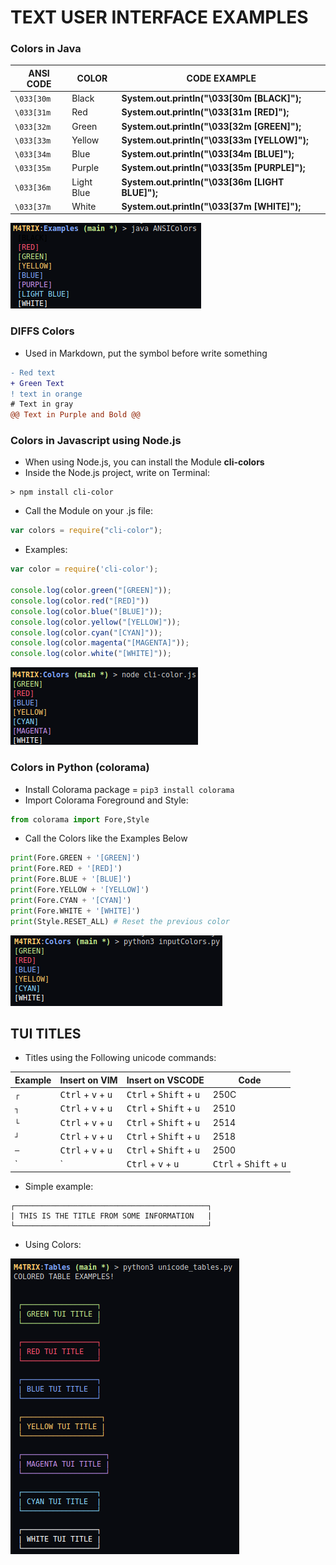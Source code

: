 # TEXT USER INTERFACE EXAMPLES

### Colors in Java

ANSI CODE|COLOR|CODE EXAMPLE
|---|---|---|
`\033[30m`|Black|**System.out.println("\033[30m [BLACK]");**
`\033[31m`|Red|**System.out.println("\033[31m [RED]");**
`\033[32m`|Green|**System.out.println("\033[32m [GREEN]");**
`\033[33m`|Yellow|**System.out.println("\033[33m [YELLOW]");**
`\033[34m`|Blue|**System.out.println("\033[34m [BLUE]");**
`\033[35m`|Purple|**System.out.println("\033[35m [PURPLE]");**
`\033[36m`|Light Blue|**System.out.println("\033[36m [LIGHT BLUE]");**
`\033[37m`|White|**System.out.println("\033[37m [WHITE]");**

<img src="Images/ANSI-test.png">

### DIFFS Colors

* Used in Markdown, put the symbol before write something

```diff
- Red text
+ Green Text
! text in orange
# Text in gray
@@ Text in Purple and Bold @@
```

### Colors in Javascript using Node.js

* When using Node.js, you can install the Module **cli-colors**
* Inside the Node.js project, write on Terminal:

```shell
> npm install cli-color
```
* Call the Module on your .js file:

```javascript
var colors = require("cli-color");
```
* Examples:

```javascript
var color = require('cli-color');

console.log(color.green("[GREEN]"));
console.log(color.red("[RED]"))
console.log(color.blue("[BLUE]"));
console.log(color.yellow("[YELLOW]"));
console.log(color.cyan("[CYAN]"));
console.log(color.magenta("[MAGENTA]"));
console.log(color.white("[WHITE]"));
```
<img src="Images/cli-color.png">

### Colors in Python (colorama)

* Install Colorama package = `pip3 install colorama`
* Import Colorama Foreground and Style: 

```python
from colorama import Fore,Style
```

* Call the Colors like the Examples Below

```python
print(Fore.GREEN + '[GREEN]')
print(Fore.RED + '[RED]')
print(Fore.BLUE + '[BLUE]')
print(Fore.YELLOW + '[YELLOW]')
print(Fore.CYAN + '[CYAN]')
print(Fore.WHITE + '[WHITE]')
print(Style.RESET_ALL) # Reset the previous color
```

<img src="Images/colorama.png">


## TUI TITLES

* Titles using the Following unicode commands:

Example|Insert on VIM|Insert on VSCODE|Code
|---|---|---|---|
`┌` | <kbd>Ctrl</kbd> + <kbd>v</kbd> + <kbd>u</kbd>|<kbd>Ctrl</kbd> + <kbd>Shift</kbd> + <kbd>u</kbd>|250C
`┐` | <kbd>Ctrl</kbd> + <kbd>v</kbd> + <kbd>u</kbd>|<kbd>Ctrl</kbd> + <kbd>Shift</kbd> + <kbd>u</kbd>|2510
`└` | <kbd>Ctrl</kbd> + <kbd>v</kbd> + <kbd>u</kbd>|<kbd>Ctrl</kbd> + <kbd>Shift</kbd> + <kbd>u</kbd>| 2514
`┘` | <kbd>Ctrl</kbd> + <kbd>v</kbd> + <kbd>u</kbd>|<kbd>Ctrl</kbd> + <kbd>Shift</kbd> + <kbd>u</kbd>| 2518
`─` | <kbd>Ctrl</kbd> + <kbd>v</kbd> + <kbd>u</kbd>|<kbd>Ctrl</kbd> + <kbd>Shift</kbd> + <kbd>u</kbd>| 2500
`|` | <kbd>Ctrl</kbd> + <kbd>v</kbd> + <kbd>u</kbd>|<kbd>Ctrl</kbd> + <kbd>Shift</kbd> + <kbd>u</kbd>| <kbd>|</kbd>

* Simple example:

```text
┌───────────────────────────────────────────┐
| THIS IS THE TITLE FROM SOME INFORMATION   |
└───────────────────────────────────────────┘
```

* Using Colors: 

<img src="Images/tables-colored.png">



